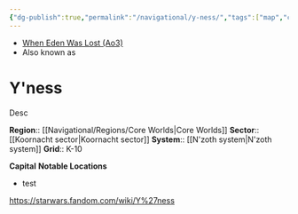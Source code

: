 ```yaml
---
{"dg-publish":true,"permalink":"/navigational/y-ness/","tags":["map","core","koornacht","planet","starkiller","unfinished"]}
---
```


- [When Eden Was Lost (Ao3)](https://archiveofourown.org/works/19334440/chapters/45992584)
- Also known as
# Y'ness
Desc

**Region**::  [[Navigational/Regions/Core Worlds\|Core Worlds]]
**Sector**::  [[Koornacht sector\|Koornacht sector]]
**System**::  [[N'zoth system\|N'zoth system]]
**Grid**::  K-10

**Capital**
**Notable Locations**
- test

https://starwars.fandom.com/wiki/Y%27ness

